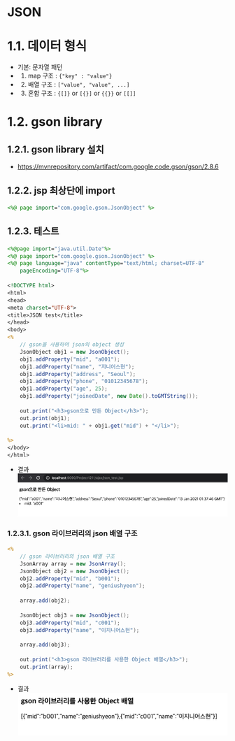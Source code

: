 # JSON
# 1.1. 데이터 형식
- 기본: 문자열 패턴
- 1) map 구조 : ```{"key" : "value"}```
- 2) 배열 구조 : ```["value", "value", ...]```
- 3) 혼합 구조 : ```{[]}``` or ```[{}]``` or ```{{}}``` or ```[[]]```

# 1.2. gson library
## 1.2.1. gson library 설치
- https://mvnrepository.com/artifact/com.google.code.gson/gson/2.8.6

## 1.2.2. jsp 최상단에 import
```jsp
<%@ page import="com.google.gson.JsonObject" %>
```

## 1.2.3. 테스트
```jsp
<%@page import="java.util.Date"%>
<%@ page import="com.google.gson.JsonObject" %>
<%@ page language="java" contentType="text/html; charset=UTF-8"
    pageEncoding="UTF-8"%>

<!DOCTYPE html>
<html>
<head>
<meta charset="UTF-8">
<title>JSON test</title>
</head>
<body>
<%
	// gson을 사용하여 json의 object 생성 
	JsonObject obj1 = new JsonObject();
	obj1.addProperty("mid", "a001");
	obj1.addProperty("name", "지니어스현");
	obj1.addProperty("address", "Seoul");
	obj1.addProperty("phone", "01012345678");
	obj1.addProperty("age", 25);
	obj1.addProperty("joinedDate", new Date().toGMTString());
	
	out.print("<h3>gson으로 만든 Object</h3>");
	out.print(obj1);
	out.print("<li>mid: " + obj1.get("mid") + "</li>");
	
%>
</body>
</html>
```
- 결과
![screenshot](./img/jsontest1.png)
### 1.2.3.1. gson 라이브러리의 json 배열 구조
```jsp
<%
	// gson 라이브러리의 json 배열 구조
	JsonArray array = new JsonArray();
	JsonObject obj2 = new JsonObject();
	obj2.addProperty("mid", "b001");
	obj2.addProperty("name", "geniushyeon");
	
	array.add(obj2);

    JsonObject obj3 = new JsonObject();
	obj3.addProperty("mid", "c001");
	obj3.addProperty("name", "이지니어스현");
	
	array.add(obj3);
	
	out.print("<h3>gson 라이브러리를 사용한 Object 배열</h3>");
	out.print(array);
%>
```
- 결과
![screenshot](./img/jsontest2.png)